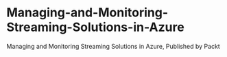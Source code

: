 # Managing-and-Monitoring-Streaming-Solutions-in-Azure
Managing and Monitoring Streaming Solutions in Azure, Published by Packt
